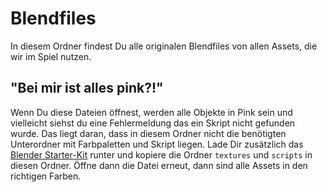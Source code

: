# Blendfiles

In diesem Ordner findest Du alle originalen Blendfiles von allen Assets, die wir im Spiel nutzen.

## "Bei mir ist alles pink?!" 

Wenn Du diese Dateien öffnest, werden alle Objekte in Pink sein und vielleicht siehst du eine Fehlermeldung das ein Skript nicht gefunden wurde. Das liegt daran, dass in diesem Ordner nicht die benötigten Unterordner mit Farbpaletten und Skript liegen.
Lade Dir zusätzlich das [Blender Starter-Kit](https://docs.fairytaledefender.de/docs/docs-visual/blender/) runter und kopiere die Ordner `textures` und `scripts` in diesen Ordner.
Öffne dann die Datei erneut, dann sind alle Assets in den richtigen Farben.
